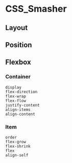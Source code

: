 # CSS_Smasher

## Layout
## Position
## Flexbox

### Container
```
display
flex-direction 
flex-wrap
flex-flow
justify-content
align-items
align-content
```

### Item
```
order
flex-grow
flex-shrink
flex
align-self
